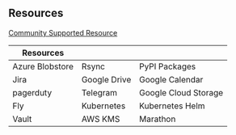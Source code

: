 ## Resources
[Community Supported Resource](http://concourse.ci/resource-types.html)

| Resources            |               |                       |
|----------------------|---------------|-----------------------|
| Azure Blobstore | Rsync | PyPI Packages | Devpi Server |
| Jira |  Google Drive | Google Calendar |
| pagerduty | Telegram | Google Cloud Storage |
| Fly | Kubernetes | Kubernetes Helm |
| Vault | AWS KMS | Marathon |
